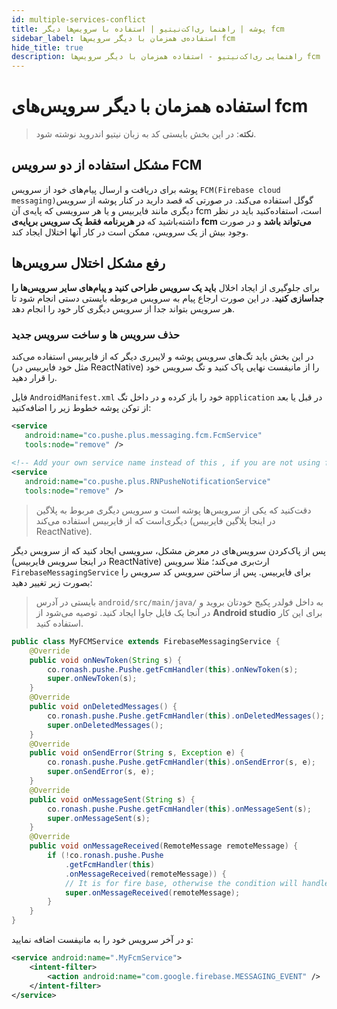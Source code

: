 ```yaml
---
id: multiple-services-conflict
title: پوشه | راهنما ری‌اکت‌نیتیو | استفاده با سرویس‌ها دیگر fcm
sidebar_label: استفاده‌ی همزمان با دیگر سرویس‌ها fcm
hide_title: true
description: راهنمایی ری‌اکت‌نیتیو - استفاده همزمان با دیگر سرویس‌ها fcm
---
```


# استفاده همزمان با دیگر سرویس‌های fcm

> **نکته**:‌ در این بخش بایستی کد به زبان نیتیو اندروید نوشته شود.

## مشکل استفاده‌ از دو سرویس FCM

پوشه برای دریافت و ارسال پیام‌های خود از سرویس ```FCM(Firebase cloud messaging)```گوگل استفاده می‌کند.
در صورتی که قصد دارید در کنار پوشه از سرویس دیگری مانند فایربیس و یا هر سرویسی که پایه‌ی آن fcm است، استفاده‌کنید باید در نظر داشته‌باشید که **در هربرنامه فقط یک سرویس برپایه‌ی fcm می‌تواند باشد** و در صورت وجود بیش از یک سرویس، ممکن است در کار آنها اختلال ایجاد کند.

## رفع مشکل اختلال سرویس‌ها

برای جلوگیری از ایجاد اخلال **باید یک سرویس طراحی کنید و پیام‌های سایر سرویس‌ها را جداسازی کنید**. در این صورت ارجاع پیام به سرویس مربوطه بایستی دستی انجام شود تا هر سرویس بتواند جدا از سرویس دیگری کار خود را انجام دهد.

### حذف سرویس ها و ساخت سرویس جدید

در این بخش باید تگ‌های سرویس پوشه و لایبرری دیگر که از فایربیس استفاده می‌کند (مثل خود فایربیس در ReactNative) را از مانیفست نهایی پاک کنید و تگ سرویس خود را قرار دهید.

فایل `AndroidManifest.xml` خود را باز کرده و در داخل تگ `application` در قبل یا بعد از توکن پوشه خطوط زیر را اضافه‌کنید:

```xml
<service
   android:name="co.pushe.plus.messaging.fcm.FcmService" 
   tools:node="remove" />
   
<!-- Add your own service name instead of this , if you are not using firebase -->
<service
   android:name="co.pushe.plus.RNPusheNotificationService" 
   tools:node="remove" />
```

> دقت‌کنید که یکی از سرویس‌ها پوشه است و سرویس دیگری مربوط به پلاگین دیگری‌است که از فایربیس استفاده می‌کند (در اینجا پلاگین فایربیس ReactNative).

پس از پاک‌کردن سرویس‌های در معرض مشکل، سرویسی ایجاد کنید که از سرویس دیگر (در اینجا سرویس فایربیس ReactNative) ارث‌بری می‌کند؛ مثلا سرویس `FirebaseMessagingService` برای فایربیس. پس از ساختن سرویس کد سرویس را بصورت زیر تغییر دهید:

> بایستی در آدرس `android/src/main/java/` به داخل فولدر پکیج خودتان بروید و در آنجا یک فایل جاوا ایجاد کنید. توصیه می‌شود از **Android studio** برای این کار استفاده کنید.

```java
public class MyFCMService extends FirebaseMessagingService {
    @Override
    public void onNewToken(String s) {
        co.ronash.pushe.Pushe.getFcmHandler(this).onNewToken(s);
        super.onNewToken(s);
    }
    @Override
    public void onDeletedMessages() {
        co.ronash.pushe.Pushe.getFcmHandler(this).onDeletedMessages();
        super.onDeletedMessages();
    }
    @Override
    public void onSendError(String s, Exception e) {
        co.ronash.pushe.Pushe.getFcmHandler(this).onSendError(s, e);
        super.onSendError(s, e);
    }
    @Override
    public void onMessageSent(String s) {
        co.ronash.pushe.Pushe.getFcmHandler(this).onMessageSent(s);
        super.onMessageSent(s);
    }
    @Override
    public void onMessageReceived(RemoteMessage remoteMessage) {
        if (!co.ronash.pushe.Pushe
            .getFcmHandler(this)
            .onMessageReceived(remoteMessage)) {
            // It is for fire base, otherwise the condition will handle the message for Pushe
            super.onMessageReceived(remoteMessage);
        }
    }
}
```

و در آخر سرویس خود را به مانیفست اضافه نمایید:

```xml
<service android:name=".MyFcmService">
    <intent-filter>
        <action android:name="com.google.firebase.MESSAGING_EVENT" />
    </intent-filter>
</service>
```